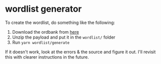 # wordlist generator

To create the wordlist, do something like the following:

1. Download the ordbank from [here][download-url]
1. Unzip the payload and put it in the `wordlist/` folder
1. Run `yarn wordlist/generate`

If it doesn't work, look at the errors & the source and figure it out.
I'll revisit this with clearer instructions in the future.

[download-url]: https://www.nb.no/sprakbanken/ressurskatalog/oai-nb-no-sbr-5/
